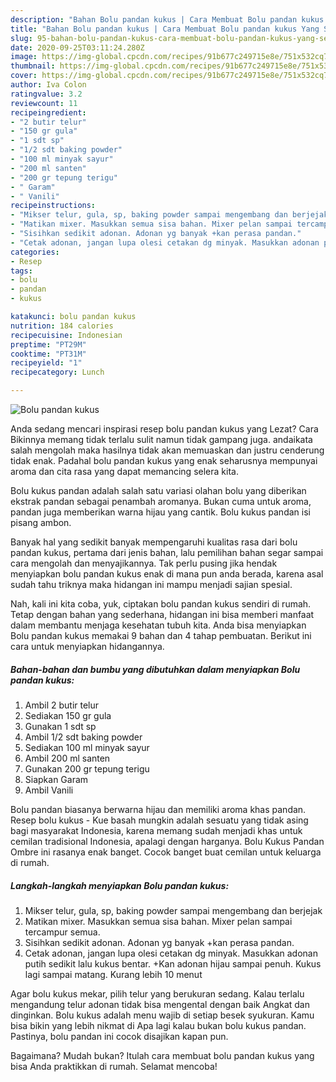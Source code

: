 ```yaml
---
description: "Bahan Bolu pandan kukus | Cara Membuat Bolu pandan kukus Yang Sedap"
title: "Bahan Bolu pandan kukus | Cara Membuat Bolu pandan kukus Yang Sedap"
slug: 95-bahan-bolu-pandan-kukus-cara-membuat-bolu-pandan-kukus-yang-sedap
date: 2020-09-25T03:11:24.280Z
image: https://img-global.cpcdn.com/recipes/91b677c249715e8e/751x532cq70/bolu-pandan-kukus-foto-resep-utama.jpg
thumbnail: https://img-global.cpcdn.com/recipes/91b677c249715e8e/751x532cq70/bolu-pandan-kukus-foto-resep-utama.jpg
cover: https://img-global.cpcdn.com/recipes/91b677c249715e8e/751x532cq70/bolu-pandan-kukus-foto-resep-utama.jpg
author: Iva Colon
ratingvalue: 3.2
reviewcount: 11
recipeingredient:
- "2 butir telur"
- "150 gr gula"
- "1 sdt sp"
- "1/2 sdt baking powder"
- "100 ml minyak sayur"
- "200 ml santen"
- "200 gr tepung terigu"
- " Garam"
- " Vanili"
recipeinstructions:
- "Mikser telur, gula, sp, baking powder sampai mengembang dan berjejak"
- "Matikan mixer. Masukkan semua sisa bahan. Mixer pelan sampai tercampur semua."
- "Sisihkan sedikit adonan. Adonan yg banyak +kan perasa pandan."
- "Cetak adonan, jangan lupa olesi cetakan dg minyak. Masukkan adonan putih sedikit lalu kukus bentar. +Kan adonan hijau sampai penuh. Kukus lagi sampai matang. Kurang lebih 10 menut"
categories:
- Resep
tags:
- bolu
- pandan
- kukus

katakunci: bolu pandan kukus 
nutrition: 184 calories
recipecuisine: Indonesian
preptime: "PT29M"
cooktime: "PT31M"
recipeyield: "1"
recipecategory: Lunch

---
```



![Bolu pandan kukus](https://img-global.cpcdn.com/recipes/91b677c249715e8e/751x532cq70/bolu-pandan-kukus-foto-resep-utama.jpg)

Anda sedang mencari inspirasi resep bolu pandan kukus yang Lezat? Cara Bikinnya memang tidak terlalu sulit namun tidak gampang juga. andaikata salah mengolah maka hasilnya tidak akan memuaskan dan justru cenderung tidak enak. Padahal bolu pandan kukus yang enak seharusnya mempunyai aroma dan cita rasa yang dapat memancing selera kita.

Bolu kukus pandan adalah salah satu variasi olahan bolu yang diberikan ekstrak pandan sebagai penambah aromanya. Bukan cuma untuk aroma, pandan juga memberikan warna hijau yang cantik. Bolu kukus pandan isi pisang ambon.

Banyak hal yang sedikit banyak mempengaruhi kualitas rasa dari bolu pandan kukus, pertama dari jenis bahan, lalu pemilihan bahan segar sampai cara mengolah dan menyajikannya. Tak perlu pusing jika hendak menyiapkan bolu pandan kukus enak di mana pun anda berada, karena asal sudah tahu triknya maka hidangan ini mampu menjadi sajian spesial.


Nah, kali ini kita coba, yuk, ciptakan bolu pandan kukus sendiri di rumah. Tetap dengan bahan yang sederhana, hidangan ini bisa memberi manfaat dalam membantu menjaga kesehatan tubuh kita. Anda bisa menyiapkan Bolu pandan kukus memakai 9 bahan dan 4 tahap pembuatan. Berikut ini cara untuk menyiapkan hidangannya.

<!--inarticleads1-->

##### Bahan-bahan dan bumbu yang dibutuhkan dalam menyiapkan Bolu pandan kukus:

1. Ambil 2 butir telur
1. Sediakan 150 gr gula
1. Gunakan 1 sdt sp
1. Ambil 1/2 sdt baking powder
1. Sediakan 100 ml minyak sayur
1. Ambil 200 ml santen
1. Gunakan 200 gr tepung terigu
1. Siapkan  Garam
1. Ambil  Vanili


Bolu pandan biasanya berwarna hijau dan memiliki aroma khas pandan. Resep bolu kukus - Kue basah mungkin adalah sesuatu yang tidak asing bagi masyarakat Indonesia, karena memang sudah menjadi khas untuk cemilan tradisional Indonesia, apalagi dengan harganya. Bolu Kukus Pandan Ombre ini rasanya enak banget. Cocok banget buat cemilan untuk keluarga di rumah. 

<!--inarticleads2-->

##### Langkah-langkah menyiapkan Bolu pandan kukus:

1. Mikser telur, gula, sp, baking powder sampai mengembang dan berjejak
1. Matikan mixer. Masukkan semua sisa bahan. Mixer pelan sampai tercampur semua.
1. Sisihkan sedikit adonan. Adonan yg banyak +kan perasa pandan.
1. Cetak adonan, jangan lupa olesi cetakan dg minyak. Masukkan adonan putih sedikit lalu kukus bentar. +Kan adonan hijau sampai penuh. Kukus lagi sampai matang. Kurang lebih 10 menut


Agar bolu kukus mekar, pilih telur yang berukuran sedang. Kalau terlalu mengandung telur adonan tidak bisa mengental dengan baik Angkat dan dinginkan. Bolu kukus adalah menu wajib di setiap besek syukuran. Kamu bisa bikin yang lebih nikmat di Apa lagi kalau bukan bolu kukus pandan. Pastinya, bolu pandan ini cocok disajikan kapan pun. 

Bagaimana? Mudah bukan? Itulah cara membuat bolu pandan kukus yang bisa Anda praktikkan di rumah. Selamat mencoba!

